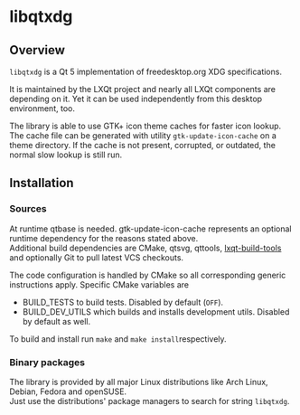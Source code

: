 # libqtxdg

## Overview

`libqtxdg` is a Qt 5 implementation of freedesktop.org XDG specifications.   

It is maintained by the LXQt project and nearly all LXQt components are depending on it. Yet it can be used independently from this desktop environment, too.   

The library is able to use GTK+ icon theme caches for faster icon lookup. The cache file can be generated with utility `gtk-update-icon-cache` on a theme directory. If the cache is not present, corrupted, or outdated, the normal slow lookup is still run.   

## Installation

### Sources

At runtime qtbase is needed. gtk-update-icon-cache represents an optional runtime dependency for the reasons stated above.   
Additional build dependencies are CMake, qtsvg, qttools, [lxqt-build-tools](https://github.com/lxqt/lxqt-build-tools) and optionally Git to pull latest VCS checkouts.

The code configuration is handled by CMake so all corresponding generic instructions apply. Specific CMake variables are
* BUILD_TESTS to build tests. Disabled by default (`OFF`).
* BUILD_DEV_UTILS which builds and installs development utils. Disabled by default as well.

To build and install run `make` and `make install`respectively.

### Binary packages

The library is provided by all major Linux distributions like Arch Linux, Debian, Fedora and openSUSE.   
Just use the distributions' package managers to search for string `libqtxdg`.

